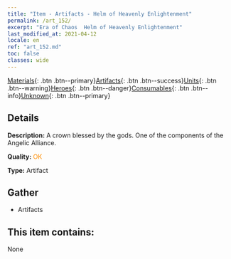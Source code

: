 ```yaml
---
title: "Item - Artifacts - Helm of Heavenly Enlightenment"
permalink: /art_152/
excerpt: "Era of Chaos  Helm of Heavenly Enlightenment"
last_modified_at: 2021-04-12
locale: en
ref: "art_152.md"
toc: false
classes: wide
---
```

 [Materials](/){: .btn .btn--primary}[Artifacts](/Artifacts/){: .btn .btn--success}[Units](/Units/){: .btn .btn--warning}[Heroes](/Heroes/){: .btn .btn--danger}[Consumables](/Consumables/){: .btn .btn--info}[Unknown](/Unknown/){: .btn .btn--primary}

## Details
 **Description:** A crown blessed by the gods. One of the components of the Angelic Alliance.

 **Quality:** <span style="color: #FF8C00">OK</span>

 **Type:** Artifact

## Gather

*    Artifacts 

## This item contains:

  None

